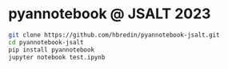 # pyannotebook @ JSALT 2023

```bash
git clone https://github.com/hbredin/pyannotebook-jsalt.git
cd pyannotebook-jsalt
pip install pyannotebook
jupyter notebook test.ipynb
```
